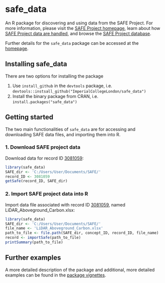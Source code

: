 # safe_data
An R package for discovering and using data from the SAFE Project. For more information, please visit the [SAFE Project homepage](https://www.safeproject.net/), learn about how [SAFE Project data are handled](https://safe-dataset-checker.readthedocs.io/en/latest/), and browse the [SAFE Project database](https://zenodo.org/communities/safe/?page=1&size=20).

Further details for the `safe_data` package can be accessed at the [homepage](https://imperialcollegelondon.github.io/safe_data/index.html).

## Installing safe_data
There are two options for installing the package
1. Use `install_github` in the `devtools` package, i.e. `devtools::instsall_github("ImperialCollegeLondon/safe_data")`
2. Install the binary package from CRAN, i.e. `install.packages("safe_data")`

## Getting started
The two main functionalities of `safe_data` are for accessing and downloading SAFE data files, and importing them into R.

### 1. Download SAFE project data
Download data for record ID [3081059](https://zenodo.org/record/3081059#.XPfX9xZKhhE):
```r
library(safe_data)
SAFE_dir <- 'C:/Users/User/Documents/SAFE/'
record_ID <- 3081059
getSafe(record_ID, SAFE_dir)
```

### 2. Import SAFE project data into R
Import data file associated with record ID [3081059](https://zenodo.org/record/3081059#.XPfX9xZKhhE), named LiDAR_Aboveground_Carbon.xlsx:
```r
library(safe_data)
SAFE_dir <- 'C:/Users/User/Documents/SAFE/'
file_name <- 'LiDAR_Aboveground_Carbon.xlsx'
path_to_file <- file.path(SAFE_dir, concept_ID, record_ID, file_name)
record <- importSafe(path_to_file)
printSummary(path_to_file)
```

## Further examples
A more detailed description of the package and additional, more detailed examples can be found in the [package vignettes](https://imperialcollegelondon.github.io/safe_data/articles/).
